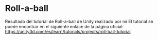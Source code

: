 # Roll-a-ball
Resultado del tutorial de Roll-a-ball de Unity realizado por mí 
El tutorial se puede encontrar en el siguiente enlace de la página oficial: https://unity3d.com/es/learn/tutorials/projects/roll-ball-tutorial
